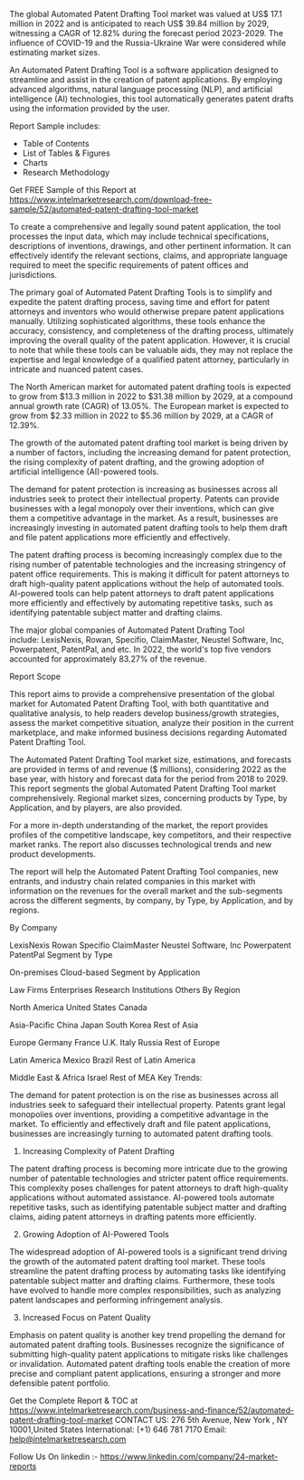 The global Automated Patent Drafting Tool market was valued at US$ 17.1 million in 2022 and is anticipated to reach US$ 39.84 million by 2029, witnessing a CAGR of 12.82% during the forecast period 2023-2029. The influence of COVID-19 and the Russia-Ukraine War were considered while estimating market sizes.



An Automated Patent Drafting Tool is a software application designed to streamline and assist in the creation of patent applications. By employing advanced algorithms, natural language processing (NLP), and artificial intelligence (AI) technologies, this tool automatically generates patent drafts using the information provided by the user.

Report Sample includes:
- Table of Contents
- List of Tables & Figures
- Charts
- Research Methodology

Get FREE Sample of this Report at https://www.intelmarketresearch.com/download-free-sample/52/automated-patent-drafting-tool-market




To create a comprehensive and legally sound patent application, the tool processes the input data, which may include technical specifications, descriptions of inventions, drawings, and other pertinent information. It can effectively identify the relevant sections, claims, and appropriate language required to meet the specific requirements of patent offices and jurisdictions.



The primary goal of Automated Patent Drafting Tools is to simplify and expedite the patent drafting process, saving time and effort for patent attorneys and inventors who would otherwise prepare patent applications manually. Utilizing sophisticated algorithms, these tools enhance the accuracy, consistency, and completeness of the drafting process, ultimately improving the overall quality of the patent application. However, it is crucial to note that while these tools can be valuable aids, they may not replace the expertise and legal knowledge of a qualified patent attorney, particularly in intricate and nuanced patent cases.



The North American market for automated patent drafting tools is expected to grow from $13.3 million in 2022 to $31.38 million by 2029, at a compound annual growth rate (CAGR) of 13.05%. The European market is expected to grow from $2.33 million in 2022 to $5.36 million by 2029, at a CAGR of 12.39%.



The growth of the automated patent drafting tool market is being driven by a number of factors, including the increasing demand for patent protection, the rising complexity of patent drafting, and the growing adoption of artificial intelligence (AI)-powered tools.



The demand for patent protection is increasing as businesses across all industries seek to protect their intellectual property. Patents can provide businesses with a legal monopoly over their inventions, which can give them a competitive advantage in the market. As a result, businesses are increasingly investing in automated patent drafting tools to help them draft and file patent applications more efficiently and effectively.



The patent drafting process is becoming increasingly complex due to the rising number of patentable technologies and the increasing stringency of patent office requirements. This is making it difficult for patent attorneys to draft high-quality patent applications without the help of automated tools. AI-powered tools can help patent attorneys to draft patent applications more efficiently and effectively by automating repetitive tasks, such as identifying patentable subject matter and drafting claims.



The major global companies of Automated Patent Drafting Tool include: LexisNexis, Rowan, Specifio, ClaimMaster, Neustel Software, Inc, Powerpatent, PatentPal, and etc. In 2022, the world's top five vendors accounted for approximately 83.27% of the revenue.

Report Scope



This report aims to provide a comprehensive presentation of the global market for Automated Patent Drafting Tool, with both quantitative and qualitative analysis, to help readers develop business/growth strategies, assess the market competitive situation, analyze their position in the current marketplace, and make informed business decisions regarding Automated Patent Drafting Tool.



The Automated Patent Drafting Tool market size, estimations, and forecasts are provided in terms of and revenue ($ millions), considering 2022 as the base year, with history and forecast data for the period from 2018 to 2029. This report segments the global Automated Patent Drafting Tool market comprehensively. Regional market sizes, concerning products by Type, by Application, and by players, are also provided.



For a more in-depth understanding of the market, the report provides profiles of the competitive landscape, key competitors, and their respective market ranks. The report also discusses technological trends and new product developments.



The report will help the Automated Patent Drafting Tool companies, new entrants, and industry chain related companies in this market with information on the revenues for the overall market and the sub-segments across the different segments, by company, by Type, by Application, and by regions.

By Company



LexisNexis
Rowan
Specifio
ClaimMaster
Neustel Software, Inc
Powerpatent
PatentPal
Segment by Type



On-premises
Cloud-based
Segment by Application



Law Firms
Enterprises
Research Institutions
Others
By Region



North America
United States
Canada


Asia-Pacific
China
Japan
South Korea
Rest of Asia


Europe
Germany
France
U.K.
Italy
Russia
Rest of Europe


Latin America
Mexico
Brazil
Rest of Latin America


Middle East & Africa
Israel
Rest of MEA
Key Trends:



The demand for patent protection is on the rise as businesses across all industries seek to safeguard their intellectual property. Patents grant legal monopolies over inventions, providing a competitive advantage in the market. To efficiently and effectively draft and file patent applications, businesses are increasingly turning to automated patent drafting tools.



1. Increasing Complexity of Patent Drafting

The patent drafting process is becoming more intricate due to the growing number of patentable technologies and stricter patent office requirements. This complexity poses challenges for patent attorneys to draft high-quality applications without automated assistance. AI-powered tools automate repetitive tasks, such as identifying patentable subject matter and drafting claims, aiding patent attorneys in drafting patents more efficiently.



2. Growing Adoption of AI-Powered Tools

The widespread adoption of AI-powered tools is a significant trend driving the growth of the automated patent drafting tool market. These tools streamline the patent drafting process by automating tasks like identifying patentable subject matter and drafting claims. Furthermore, these tools have evolved to handle more complex responsibilities, such as analyzing patent landscapes and performing infringement analysis.



3. Increased Focus on Patent Quality

Emphasis on patent quality is another key trend propelling the demand for automated patent drafting tools. Businesses recognize the significance of submitting high-quality patent applications to mitigate risks like challenges or invalidation. Automated patent drafting tools enable the creation of more precise and compliant patent applications, ensuring a stronger and more defensible patent portfolio.

Get the Complete Report & TOC at https://www.intelmarketresearch.com/business-and-finance/52/automated-patent-drafting-tool-market
CONTACT US:
276 5th Avenue, New York , NY 10001,United States
International: (+1) 646 781 7170
Email: help@intelmarketresearch.com

Follow Us On linkedin :- https://www.linkedin.com/company/24-market-reports
